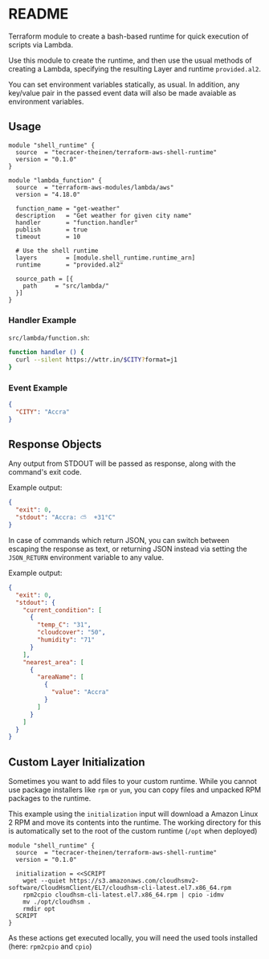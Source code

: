 # README

Terraform module to create a bash-based runtime for quick execution of scripts via Lambda.

Use this module to create the runtime, and then use the usual methods of creating a Lambda, specifying the resulting Layer and runtime `provided.al2`.

You can set environment variables statically, as usual. In addition, any key/value pair in the passed event data will also be made avaiable as environment variables.

## Usage

```hcl
module "shell_runtime" {
  source  = "tecracer-theinen/terraform-aws-shell-runtime"
  version = "0.1.0"
}

module "lambda_function" {
  source  = "terraform-aws-modules/lambda/aws"
  version = "4.18.0"

  function_name = "get-weather"
  description   = "Get weather for given city name"
  handler       = "function.handler"
  publish       = true
  timeout       = 10

  # Use the shell runtime
  layers        = [module.shell_runtime.runtime_arn]
  runtime       = "provided.al2"

  source_path = [{
    path     = "src/lambda/"
  }]
}
```

### Handler Example

`src/lambda/function.sh`:

```bash
function handler () {
  curl --silent https://wttr.in/$CITY?format=j1
}
```

### Event Example

```json
{
  "CITY": "Accra"
}
```

## Response Objects

Any output from STDOUT will be passed as response, along with the command's exit code.

Example output:

```json
{
  "exit": 0,
  "stdout": "Accra: ⛅️  +31°C"
}
```

In case of commands which return JSON, you can switch between escaping the response as text, or returning JSON instead via setting the `JSON_RETURN` environment variable to any value.

Example output:

```json
{
  "exit": 0,
  "stdout": {
    "current_condition": [
      {
        "temp_C": "31",
        "cloudcover": "50",
        "humidity": "71"
      }
    ],
    "nearest_area": [
      {
        "areaName": [
          {
            "value": "Accra"
          }
        ]
      }
    ]
  }
}
```

## Custom Layer Initialization

Sometimes you want to add files to your custom runtime. While you cannot use package installers like `rpm` or `yum`, you can copy files and unpacked RPM packages to the runtime.

This example using the `initialization` input will download a Amazon Linux 2 RPM and move its contents into the runtime. The working directory for this is automatically set to the root of the custom runtime (`/opt` when deployed)

```hcl
module "shell_runtime" {
  source  = "tecracer-theinen/terraform-aws-shell-runtime"
  version = "0.1.0"

  initialization = <<SCRIPT
    wget --quiet https://s3.amazonaws.com/cloudhsmv2-software/CloudHsmClient/EL7/cloudhsm-cli-latest.el7.x86_64.rpm
    rpm2cpio cloudhsm-cli-latest.el7.x86_64.rpm | cpio -idmv
    mv ./opt/cloudhsm .
    rmdir opt
  SCRIPT
}
```

As these actions get executed locally, you will need the used tools installed (here: `rpm2cpio` and `cpio`)

